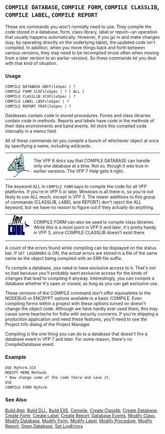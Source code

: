 ## `COMPILE DATABASE`, `COMPILE FORM`, `COMPILE CLASSLIB`, `COMPILE LABEL`, `COMPILE REPORT`

These are commands you won't normally need to use. They compile the code stored in a database, form, class library, label or report&mdash;an operation that usually happens automatically. However, if you go in and make changes (say, by operating directly on the underlying table), the updated code isn't compiled. In addition, when you move things back and forth between various versions, they may need to be recompiled (most often when moving from a later version to an earlier version). So these commands let you deal with that kind of situation.

### Usage

```foxpro
COMPILE DATABASE DBCFileSpec | ?
COMPILE FORM SCXFileSpec | ? [ ALL ]
COMPILE CLASSLIB VCXFileSpec | ?
COMPILE LABEL LBXFileSpec | ?
COMPILE REPORT FRXFileSpec | ?
```

Databases contain code in stored procedures. Forms and class libraries contain code in methods. Reports and labels have code in the methods of their data environments and band events. All store this compiled code internally in a memo field.

All of these commands let you compile a bunch of whichever object at once by specifying a name, including wildcards. 

<table>
<tr>
  <td width="17%" valign="top">
<img width="95" height="77" src="fixbug1.gif">
  </td>
  <td width="83%">
  <p>The VFP 6 docs say that COMPILE DATABASE can handle only one database at a time. Not so, though it was true in earlier versions. The VFP 7 Help gets it right.</p>
  </td>
 </tr>
</table>

The keyword ALL in `COMPILE FORM` says to compile the code for all VFP platforms. If you're in VFP 5 or later, Windows is all there is, so you're not likely to use ALL much, except in VFP 3. The newer additions to this group of commands (CLASSLIB, LABEL and REPORT) don't reject the ALL keyword, but we have no reason to figure out if they actually do anything.

<table>
<tr>
  <td width="17%" valign="top">
<img width="114" height="66" src="cool.gif">
  </td>
  <td width="83%">
  <p>COMPILE FORM can also be used to compile class libraries. While this is a moot point in VFP 5 and later, it's pretty handy in VFP 3, since COMPILE CLASSLIB doesn't exist there.</p>
  </td>
 </tr>
</table>

A count of the errors found while compiling can be displayed on the status bar. If `SET LOGERRORS` is ON, the actual errors are stored in a file of the same name as the object being compiled with an ERR file suffix.

To compile a database, you need to have exclusive access to it. That's not so bad because you'll probably want exclusive access for the kinds of changes that lead to compiling it anyway. Interestingly, you can compile a database whether it's open or closed, as long as you can get exclusive use.

These versions of the COMPILE command don't offer equivalents to the NODEBUG or ENCRYPT options available in a basic COMPILE. Even compiling forms within a project with these options turned on doesn't change the object code. Although we have hardly ever used them, this may cause some heartache for folks with security concerns. If you're shipping a production application and need these features, you'll need to use the Project Info dialog of the Project Manager.

Compiling is the one thing you can do to a database that doesn't fire a database event in VFP 7 and later. For some reason, there's no CompileDatabase event.

### Example

```foxpro
USE MyForm.SCX
MODIFY MEMO Methods
* Now change some of the code there and save it.
USE
COMPILE FORM MyForm
```
### See Also

[Build App](s4g223.md), [Build DLL](s4g223.md), [Build EXE](s4g223.md), [Compile](s4g226.md), [Create Classlib](s4g385.md), [Create Database](s4g315.md), [Create Form](s4g590.md), [Create Label](s4g235.md), [Create Report](s4g235.md), [Database Events](s4g900.md), [Modify Class](s4g589.md), [Modify Database](s4g320.md), [Modify Form](s4g590.md), [Modify Label](s4g235.md), [Modify Procedure](s4g605.md), [Modify Report](s4g235.md), [Open Database](s4g316.md), [Set LogErrors](s4g226.md)